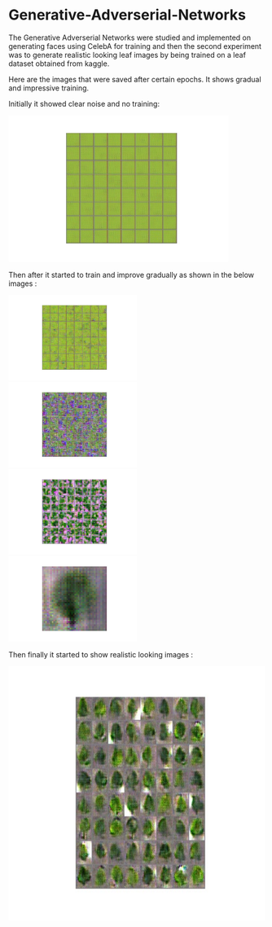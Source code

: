 # Generative-Adverserial-Networks

The Generative Adverserial Networks were studied and implemented on generating faces using CelebA for training and then the second experiment was to generate realistic looking leaf images by being trained on a leaf dataset obtained from kaggle.

Here are the images that were saved after certain epochs. It shows gradual and impressive training.

Initially it showed clear noise and no training:

<img src='https://github.com/AdityaShrivastava9/Generative-Adverserial-Networks/blob/master/Gen_Leaf_10.jpg'>

Then after it started to train and improve gradually as shown in the below images :

<div class="row">
  <div class="column">
    <img src="https://github.com/AdityaShrivastava9/Generative-Adverserial-Networks/blob/master/Gen_Leaf_20.jpg" alt="Snow" style="width:50%">
  </div>
  <div class="column">
    <img src="https://github.com/AdityaShrivastava9/Generative-Adverserial-Networks/blob/master/Gen_Leaf_80.jpg" alt="Forest" style="width:50%">
  </div>
  <div class="column">
    <img src="https://github.com/AdityaShrivastava9/Generative-Adverserial-Networks/blob/master/Gen_Leaf_120.jpg" alt="Mountains" style="width:50%">
  </div>
  <div class="column">
    <img src="https://github.com/AdityaShrivastava9/Generative-Adverserial-Networks/blob/master/Gen_Leaf_1000.jpg" alt="Mountains" style="width:50%">
  </div>
</div>

Then finally it started to show realistic looking images :

<img src='https://github.com/AdityaShrivastava9/Generative-Adverserial-Networks/blob/master/Gen_Leaf_1160.jpg' align='middle' width='1000' height='500'>
